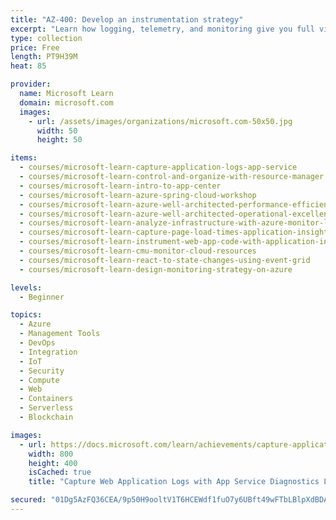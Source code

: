 ```yaml
---
title: "AZ-400: Develop an instrumentation strategy"
excerpt: "Learn how logging, telemetry, and monitoring give you full visibility into what's happening in your environment.\nTake this learning path to help prepare for Exam AZ-400: Designing and Implementing Microsoft DevOps Solutions."
type: collection
price: Free
length: PT9H39M
heat: 85

provider:
  name: Microsoft Learn
  domain: microsoft.com
  images:
    - url: /assets/images/organizations/microsoft.com-50x50.jpg
      width: 50
      height: 50

items:
  - courses/microsoft-learn-capture-application-logs-app-service
  - courses/microsoft-learn-control-and-organize-with-resource-manager
  - courses/microsoft-learn-intro-to-app-center
  - courses/microsoft-learn-azure-spring-cloud-workshop
  - courses/microsoft-learn-azure-well-architected-performance-efficiency
  - courses/microsoft-learn-azure-well-architected-operational-excellence
  - courses/microsoft-learn-analyze-infrastructure-with-azure-monitor-logs
  - courses/microsoft-learn-capture-page-load-times-application-insights
  - courses/microsoft-learn-instrument-web-app-code-with-application-insights
  - courses/microsoft-learn-cmu-monitor-cloud-resources
  - courses/microsoft-learn-react-to-state-changes-using-event-grid
  - courses/microsoft-learn-design-monitoring-strategy-on-azure

levels:
  - Beginner

topics:
  - Azure
  - Management Tools
  - DevOps
  - Integration
  - IoT
  - Security
  - Compute
  - Web
  - Containers
  - Serverless
  - Blockchain

images:
  - url: https://docs.microsoft.com/learn/achievements/capture-application-logs-app-service-social.png
    width: 800
    height: 400
    isCached: true
    title: "Capture Web Application Logs with App Service Diagnostics Logging"

secured: "01Dg5AzFQ36CEA/9p50H9ooltV1T6HCEWdf1fuO7y6UBft49wFTbLBlpXdBDAQyT9YaB4zXx6KLdgVJXWiVChFQXm7Aj+9Gys6ZJBWjY9xAUKn/JzJuXPWFYu+f7xm3DkeAMkUdEt1FKEl3ikaJ5BK7ME92Vhb/Tvxqh6KL1rd2Rt4JvyVE5+H9pNzggdij9BNROJdv5x7vOsI+xlFdD+LjuZcbwHIdl+IbUgoqAmajjF9H3CAF4YKLARmqcKVbKg/5oVhi6K2ImFOkGuoIYEsAoI7q0kTWGHmyD61qILqC2c6glK0Pv9anflxycGkujdGLimVGIHzA/GTYkBnDhhg==;KgmMmy6mT5iMkeQroISgwg=="
---
```


